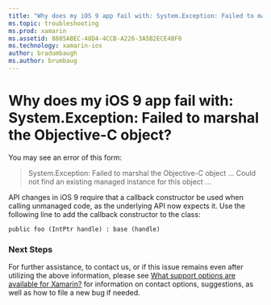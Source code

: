 ```yaml
---
title: "Why does my iOS 9 app fail with: System.Exception: Failed to marshal the Objective-C object?"
ms.topic: troubleshooting
ms.prod: xamarin
ms.assetid: 8805ABEC-48D4-4CCB-A226-3A5B2ECE4BF0
ms.technology: xamarin-ios
author: bradumbaugh
ms.author: brumbaug
---
```


# Why does my iOS 9 app fail with: System.Exception: Failed to marshal the Objective-C object?

You may see an error of this form:

> System.Exception: Failed to marshal the Objective-C object ... Could not find an existing managed instance for this object ...

API changes in iOS 9 require that a callback constructor be used when calling unmanaged code, as the underlying API now expects it. Use the following line to add the callback constructor to the class: 

`public foo (IntPtr handle) : base (handle) ` 

### Next Steps

For further assistance, to contact us, or if this issue remains even after utilizing the above information, please see [What support options are available for Xamarin?](~/cross-platform/troubleshooting/support-options.md) for information on contact options, suggestions, as well as how to file a new bug if needed. 
